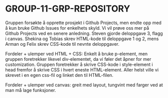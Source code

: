 # GROUP-11-GRP-REPOSITORY

Gruppen forsøkte å opprette prosjekt i Github Projects, men endte opp med å kun bruke Github Issues for enkelhets skyld. Vi vil prøve oss mer på Github Projects ved en senere anledning.
Steven gjorde deloppgave 3, flagg i canvas. Shekina og Tobias skrev HTML-kode til deloppgave 1 og 2, mens Arman og Felix skrev CSS-kode til nevnte deloppgaver.

Fordeler + ulemper ved HTML + CSS: Enkelt å bruke p-element, men gruppen foretrekker likevel div-elementet, da vi føler det åpner for mer customization. Gruppen foretrekker å skrive CSS-kode i style-element i head fremfor å skrive CSS i hvert eneste HTML-element. Aller helst ville vi skrevet i en egen css-fil og linket den til HTML-filen.

Fordeler + ulemper ved canvas: greit med layout, tungvint med farger ved at man må lage funksjoner.
